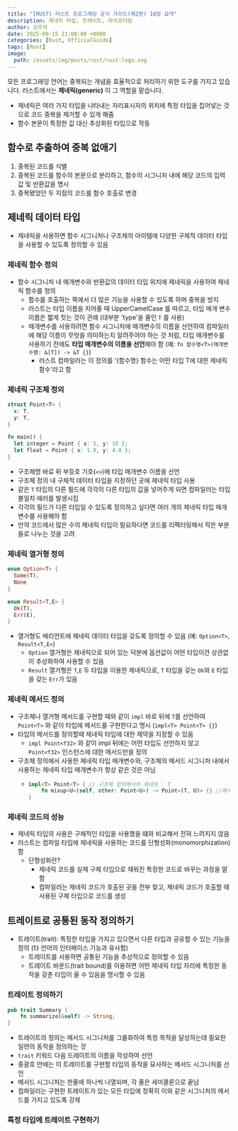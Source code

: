 ```yaml
---
title: "[RUST] 러스트 프로그래밍 공식 가이드(제2판) 10장 요약"
description: 제네릭 타입, 트레이트, 라이프타임
author: 김우석
date: 2025-09-15 21:00:00 +0900
categories: [Rust, OfficialGuide]
tags: [Rust]
image:
  path: /assets/img/posts/rust/rust-logo.svg
---
```


모든 프로그래밍 언어는 중복되는 개념을 효율적으로 처리하기 위한 도구를 가지고 있습니다. 러스트에서는 **제네릭(generic)** 이 그 역할을 맡습니다.

- 제네릭은 여러 가지 타입을 나타내는 자리표시자의 위치에 특정 타입을 집어넣는 것으로 코드 중복을 제거할 수 있게 해줌
- 함수 본문이 특정한 값 대신 추상화된 타입으로 작동

## 함수로 추출하여 중복 없애기
1. 중복된 코드를 식별
2. 중복된 코드를 함수의 본문으로 분리하고, 함수의 시그니처 내에 해당 코드의 입력값 및 반환값을 명시
3. 중복됐었던 두 지점의 코드를 함수 호출로 변경

## 제네릭 데이터 타입
- 제네릭을 사용하면 함수 시그니처나 구조체의 아이템에 다양한 구체적 데이터 타입을 사용할 수 있도록 정의할 수 있음

### 제네릭 함수 정의
- 함수 시그니처 내 매개변수와 반환값의 데이터 타입 위치에 제네릭을 사용하여 제네릭 함수를 정의
    - 함수를 호출하는 쪽에서 더 많은 기능을 사용할 수 있도록 하며 중복을 방지
    - 러스트는 타입 이름을 지어줄 때 UpperCamelCase 를 따르고, 타입 매개 변수 이름은 짧게 짓는 것이 관례 (대부분 'type'을 줄인 `T` 를 사용)
    - 매개변수를 사용하려면 함수 시그니처에 매개변수의 이름을 선언하여 컴파일러에 해당 이름이 무엇을 의미하는지 알려주어야 하는 것 처럼, 타입 매개변수를 사용하기 전에도 **타입 매개변수의 이름을 선언**해야 함 (예: `fn 함수명<T>(매개변수명: &[T]) -> &T {}`)
        - 러스트 컴파일러는 이 정의를 '{함수명} 함수는 어떤 타입 T에 대한 제네릭 함수'라고 함

### 제네릭 구조체 정의

```rust
struct Point<T> {
  x: T,
  y: T,
}

fn main() {
  let integer = Point { x: 5, y: 18 };
  let float = Point { x: 1.0, y: 4.0 };
}
```

- 구조체명 바로 뒤 부등호 기호(`<>`)에 타입 매개변수 이름을 선언
- 구조체 정의 내 구체적 데이터 타입을 지정하던 곳에 제네릭 타입 사용
- 같은 `T` 타입의 다른 필드에 각각의 다른 타입의 값을 넣어주게 되면 컴파일러는 타입 불일치 에러를 발생시킴
- 각각의 필드가 다른 타입일 수 있도록 정의하고 싶다면 여러 개의 제네릭 타입 매개변수를 사용해야 함
- 만약 코드에서 많은 수의 제네릭 타입이 필요하다면 코드를 리팩터링해서 작은 부분들로 나누는 것을 고려

### 제네릭 열거형 정의
```rust
enum Option<T> {
  Some(T),
  None
}

enum Result<T,E> {
  Ok(T),
  Err(E),
}
```
- 열거형도 배리언트에 제네릭 데이터 타입을 갖도록 정의할 수 있음 (예: `Option<T>`, `Result<T,E>`)
    - `Option` 열거형은 제네릭으로 되어 있는 덕분에 옵션값이 어떤 타입이건 상관없이 추상화하여 사용할 수 있음
    - `Result` 열거형은 `T`,`E` 두 타입을 이용한 제네릭으로, `T` 타입을 갖는 `Ok`와 `E` 타입을 갖는 `Err`가 있음


### 제네릭 메서드 정의
- 구조체나 열거형 메서드를 구현할 때와 같이 `impl` 바로 뒤에 `T`를 선언하여 `Point<T>` 와 같이 타입에 메서드를 구현한다고 명시 (`impl<T> Point<T> {}`)
- 타입의 메서드를 정의할때 제네릭 타입에 대한 제약을 지정할 수 있음
    - `impl Point<f32>` 와 같이 impl 뒤에는 어떤 타입도 선언하지 않고 `Point<f32>` 인스턴스에 대한 메서드만을 정의
- 구조체 정의에서 사용한 제네릭 타입 매개변수와, 구조체의 메서드 시그니처 내에서 사용하는 제네릭 타입 매개변수가 항상 같은 것은 아님
    - ```rust
      impl<T> Point<T> { // 구조체 정의에서의 제네릭 : T
          fn mixup<U>(self, other: Point<U>) -> Point<(T, U)> {} //메서드 시그니처에서 사용하는 제네릭 : U
      }
      ```

### 제네릭 코드의 성능
- 제네릭 타입의 사용은 구체적인 타입을 사용했을 떄와 비교해서 전혀 느려지지 않음
- 러스트는 컴파일 타임에 제네릭을 사용하는 코드를 단형성화(monomorphization)함
    - 단형성화란?
        - 제네릭 코드를 실제 구체 타입으로 채워진 특정한 코드로 바꾸는 과정을 말함
        - 컴파일러는 제네릭 코드가 호출된 곳을 전부 찾고, 제네릭 코드가 호출할 때 사용된 구체 타입으로 코드를 생성


## 트레이트로 공통된 동작 정의하기
- 트레이트(trait): 특정한 타입을 가지고 있으면서 다른 타입과 공유할 수 있는 기능을 정의 (타 언어의 인터페이스 기능과 유사함)
    - 트레이트를 사용하면 공통된 기능을 추상적으로 정의할 수 있음
    - 트레이트 바운드(trait bound)를 이용하면 어떤 제네릭 타입 자리에 특정한 동작을 갖춘 타입이 올 수 있음을 명시할 수 있음

### 트레이트 정의하기
```rust
pub trait Summary {
    fn summarize(&self) -> String;
}
```

- 트레이트의 정의는 메서드 시그니처를 그룹화하여 특정 목적을 달성하는데 필요한 일련의 동작을 정의하는 것
- `trait` 키워드 다음 드레이트의 이름을 작성하여 선언
- 중괄호 안에는 이 트레이트를 구현할 타입의 동작을 묘사하는 메서드 시그니처를 선언
- 메서드 시그니처는 한줄에 하나씩 나열되며, 각 줄은 세미콜론으로 끝남
- 컴파일러는 구현한 트레이트가 있는 모든 타입에 정확히 이와 같은 시그니처의 메서드를 가지고 있도록 강제

### 특정 타입에 트레이트 구현하기